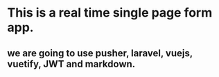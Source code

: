 # This is a real time single page form app.

## we are going to use pusher, laravel, vuejs, vuetify, JWT and markdown.
 
